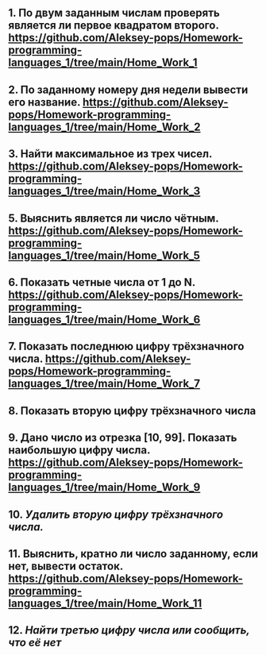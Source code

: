 ## 1. По двум заданным числам проверять является ли первое квадратом второго. https://github.com/Aleksey-pops/Homework-programming-languages_1/tree/main/Home_Work_1

## 2. По заданному номеру дня недели вывести его название. https://github.com/Aleksey-pops/Homework-programming-languages_1/tree/main/Home_Work_2

## 3. Найти максимальное из трех чисел. https://github.com/Aleksey-pops/Homework-programming-languages_1/tree/main/Home_Work_3

## 5. Выяснить является ли число чётным. https://github.com/Aleksey-pops/Homework-programming-languages_1/tree/main/Home_Work_5

## 6. Показать четные числа от 1 до N. https://github.com/Aleksey-pops/Homework-programming-languages_1/tree/main/Home_Work_6

## 7. Показать последнюю цифру трёхзначного числа. https://github.com/Aleksey-pops/Homework-programming-languages_1/tree/main/Home_Work_7

## 8. Показать вторую цифру трёхзначного числа

## 9. Дано число из отрезка [10, 99]. Показать наибольшую цифру числа. https://github.com/Aleksey-pops/Homework-programming-languages_1/tree/main/Home_Work_9

## 10. *Удалить вторую цифру трёхзначного числа.*

## 11. **Выяснить, кратно ли число заданному, если нет, вывести остаток.** https://github.com/Aleksey-pops/Homework-programming-languages_1/tree/main/Home_Work_11

## 12. ***Найти третью цифру числа или сообщить, что её нет***